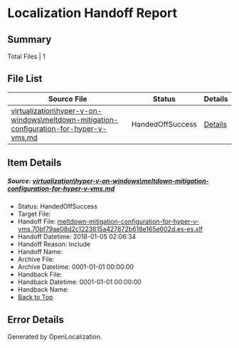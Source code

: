 # <a name='report-top'></a> Localization Handoff Report

## Summary
 Total Files | 1

## File List
 Source File | Status | Details 
 ----------- | ------ | ------- 
 [virtualization\hyper-v-on-windows\meltdown-mitigation-configuration-for-hyper-v-vms.md](https://github.com/Microsoft/Virtualization-Documentation-Private/blob/7db5a0ceffc551ca5c7c247967729f243a1fa1a4/virtualization/hyper-v-on-windows/meltdown-mitigation-configuration-for-hyper-v-vms.md) | HandedOffSuccess | [Details](#038ce193c53e6f3b5bf05168c869eba53f5db8ea126)

## Item Details
##### <a name='038ce193c53e6f3b5bf05168c869eba53f5db8ea126'></a> Source: [virtualization\hyper-v-on-windows\meltdown-mitigation-configuration-for-hyper-v-vms.md](https://github.com/Microsoft/Virtualization-Documentation-Private/blob/7db5a0ceffc551ca5c7c247967729f243a1fa1a4/virtualization/hyper-v-on-windows/meltdown-mitigation-configuration-for-hyper-v-vms.md)
* Status: HandedOffSuccess
* Target File: 
* Handoff File: [meltdown-mitigation-configuration-for-hyper-v-vms.70bf79ae08d2c1223615a427872b618e165e602d.es-es.xlf](https://github.com/MicrosoftDocs/Virtualization-Documentation-Private.handoff/blob/5a99451f11e779f080095b2738637c34ab665ab6/ol-handoff/MicrosoftDocs/Virtualization-Documentation-Private.es-es/live/meltdown-mitigation-configuration-for-hyper-v-vms.70bf79ae08d2c1223615a427872b618e165e602d.es-es.xlf)
* Handoff Datetime: 2018-01-05 02:06:34
* Handoff Reason: Include
* Handoff Name: 
* Archive File: 
* Archive Datetime: 0001-01-01 00:00:00
* Handback File: 
* Handback Datetime: 0001-01-01 00:00:00
* Handback Name: 
* [Back to Top](#report-top)


## Error Details

Generated by OpenLocalization.
